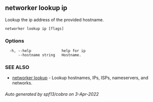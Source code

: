 ## networker lookup ip

Lookup the ip address of the provided hostname.

```
networker lookup ip [flags]
```

### Options

```
  -h, --help              help for ip
      --hostname string   Hostname.
```

### SEE ALSO

* [networker lookup](networker_lookup.md)	 - Lookup hostnames, IPs, ISPs, nameservers, and networks.

###### Auto generated by spf13/cobra on 3-Apr-2022
